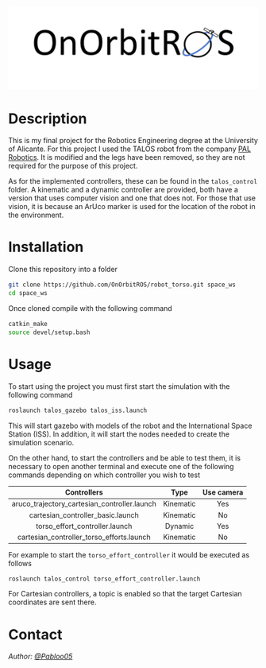 ![alt text](https://raw.githubusercontent.com/OnOrbitROS/Simulation/main/logo.png)

# Description

This is my final project for the Robotics Engineering degree at the University of Alicante. For this project I used the TALOS robot from the company [PAL Robotics](https://pal-robotics.com/). It is modified and the legs have been removed, so they are not required for the purpose of this project.

As for the implemented controllers, these can be found in the `talos_control` folder. A kinematic and a dynamic controller are provided, both have a version that uses computer vision and one that does not. For those that use vision, it is because an ArUco marker is used for the location of the robot in the environment.


# Installation
Clone this repository into a folder
```bash
git clone https://github.com/OnOrbitROS/robot_torso.git space_ws
cd space_ws
```
Once cloned compile with the following command
```bash
catkin_make
source devel/setup.bash
```
# Usage
To start using the project you must first start the simulation with the following command
```bash
roslaunch talos_gazebo talos_iss.launch
```
This will start gazebo with models of the robot and the International Space Station (ISS). In addition, it will start the nodes needed to create the simulation scenario. 

On the other hand, to start the controllers and be able to test them, it is necessary to open another terminal and execute one of the following commands depending on which controller you wish to test 

|                **Controllers**               	|  **Type** 	| **Use camera** 	|
|:--------------------------------------------:	|:---------:	|:--------------:	|
| aruco_trajectory_cartesian_controller.launch 	| Kinematic 	|       Yes      	|
|       cartesian_controller_basic.launch      	| Kinematic 	|       No       	|
|        torso_effort_controller.launch        	|  Dynamic  	|       Yes      	|
|   cartesian_controller_torso_efforts.launch  	| Kinematic 	|       No       	|

For example to start the `torso_effort_controller` it would be executed as follows
```bash
roslaunch talos_control torso_effort_controller.launch  
```

For Cartesian controllers, a topic is enabled so that the target Cartesian coordinates are sent there.

# Contact
*Author: [@Pabloo05](https://github.com/Pabloo05)* 